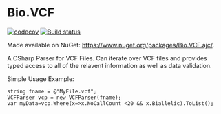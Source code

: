 Bio.VCF
=======

[![codecov](https://codecov.io/gh/acesnik/Bio.VCF/branch/master/graph/badge.svg)](https://codecov.io/gh/acesnik/Bio.VCF)
[![Build status](https://ci.appveyor.com/api/projects/status/9dret7cagvaa5m40?svg=true)](https://ci.appveyor.com/project/acesnik/bio-vcf)

Made available on NuGet: https://www.nuget.org/packages/Bio.VCF.ajc/.

A CSharp Parser for VCF Files.  Can iterate over VCF files and provides typed access to all of the relavent information as well as data validation.

Simple Usage Example:

    string fname = @"MyFile.vcf";
    VCFParser vcp = new VCFParser(fname);
    var myData=vcp.Where(x=>x.NoCallCount <20 && x.Biallelic).ToList();
